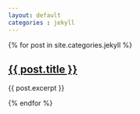 ```yaml
---
layout: default
categories : jekyll
---
```


{% for post in site.categories.jekyll %}
  <div class="postlist">
    <h2><a href="{{ post.url }}">{{ post.title }}</a></h2>
    <p>{{ post.excerpt }}</p>
  </div>
{% endfor %}